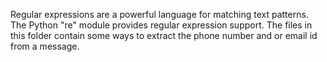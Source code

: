 Regular expressions are a powerful language for matching text patterns. The Python "re" module provides regular expression support. The files in this folder contain some ways to extract the phone number and or email id from a message. 
